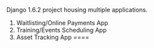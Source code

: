 Django 1.6.2 project housing multiple applications.
  1. Waitlisting/Online Payments App
  2. Training/Events Scheduling App
  3. Asset Tracking App
====
